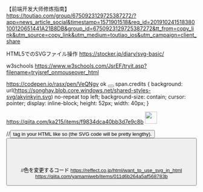 【前端开发大师修炼指南】https://toutiao.com/group/6750923129725387272/?app=news_article_social&timestamp=1571901518&req_id=201910241518380100120651441A21B8DB&group_id=6750923129725387272&tt_from=copy_link&utm_source=copy_link&utm_medium=toutiao_ios&utm_campaign=client_share


HTML5でのSVGファイル操作 https://stocker.jp/diary/svg-basic/

w3schools
https://www.w3schools.com/JsrEF/tryit.asp?filename=tryjsref_onmouseover_html


https://codepen.io/rasx/pen/VeQNgv ok
<button><span class="credits"></span></button>
span.credits {
    background: url(https://songhay.blob.core.windows.net/shared-styles-svg/akyinkyin.svg) no-repeat top left;
    background-size: contain;
    cursor: pointer;
    display: inline-block;
    height: 52px;
    width: 40px;
}


https://qiita.com/ka215/items/f9834dca40bb3d7e9c8b
<img src="logomark.svg" width="32" height="32">

//<button> tag in your HTML like so (the SVG code will be pretty lengthy).
<button id="coffeeButton" onclick="alert('☕☕☕☕Coffee 4Dayz')">
<svg width="38px" height="59px" viewBox="0 0 38 59" aria-hidden="true" tabindex="0" fill="none">
https://www.freecodecamp.org/news/how-to-make-your-fancy-svg-button-accessible-83c9172c3c15/

//色を変更するコード
https://reffect.co.jp/html/want_to_use_svg_in_html
https://qiita.com/yamamiweb/items/011d6b264a5af568783b
